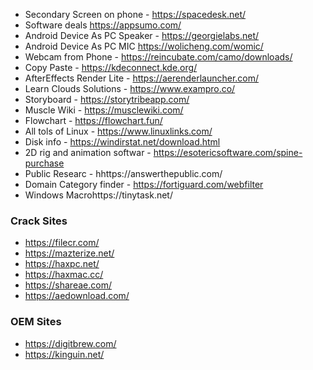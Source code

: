- Secondary Screen on phone - https://spacedesk.net/
- Software deals https://appsumo.com/
- Android Device As PC Speaker - https://georgielabs.net/
- Android Device As PC MIC  https://wolicheng.com/womic/
- Webcam from Phone - https://reincubate.com/camo/downloads/
- Copy Paste - https://kdeconnect.kde.org/
- AfterEffects Render Lite - https://aerenderlauncher.com/
- Learn Clouds Solutions - https://www.exampro.co/
- Storyboard - https://storytribeapp.com/
- Muscle Wiki - https://musclewiki.com/
- Flowchart - https://flowchart.fun/
- All tols of Linux - https://www.linuxlinks.com/
- Disk info - https://windirstat.net/download.html
- 2D rig and animation softwar - https://esotericsoftware.com/spine-purchase
- Public Researc - hhttps://answerthepublic.com/
- Domain Category finder - https://fortiguard.com/webfilter
- Windows Macrohttps://tinytask.net/

### Crack Sites
- https://filecr.com/
- https://mazterize.net/
- https://haxpc.net/
- https://haxmac.cc/
- https://shareae.com/
- https://aedownload.com/

### OEM Sites
- https://digitbrew.com/
- https://kinguin.net/
